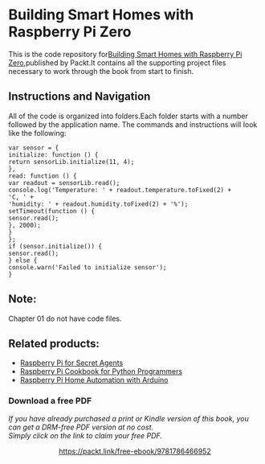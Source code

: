 


# Building Smart Homes with Raspberry Pi Zero


This is the code repository for[Building Smart Homes with Raspberry Pi Zero](https://www.packtpub.com/hardware-and-creative/building-smart-homes-raspberry-pi-zero?utm_source=github&utm_medium=repository&utm_content=9781786466952),published by Packt.It contains all the supporting
project files necessary to work through the book from start to finish.

## Instructions and Navigation
All of the code is organized into folders.Each folder starts with a number followed by the application name.
The commands and instructions will look like the following:
```
var sensor = {
initialize: function () {
return sensorLib.initialize(11, 4);
},
read: function () {
var readout = sensorLib.read();
console.log('Temperature: ' + readout.temperature.toFixed(2) +
'C, ' +
'humidity: ' + readout.humidity.toFixed(2) + '%');
setTimeout(function () {
sensor.read();
}, 2000);
}
};
if (sensor.initialize()) {
sensor.read();
} else {
console.warn('Failed to initialize sensor');
}
```
## Note:
Chapter 01 do not have code files.


## Related products:
* [Raspberry Pi for Secret Agents](https://www.packtpub.com/hardware-and-creative/raspberry-pi-secret-agents?utm_source=github&utm_medium=repository&utm_content=9781849695787)
* [Raspberry Pi Cookbook for Python Programmers](https://www.packtpub.com/hardware-and-creative/raspberry-pi-cookbook-python-programmers?utm_source=github&utm_medium=repository&utm_content=9781849696623)
* [Raspberry Pi Home Automation with Arduino](https://www.packtpub.com/hardware-and-creative/raspberry-pi-home-automation-arduino?utm_source=github&utm_medium=repository&utm_content=9781849695862)
### Download a free PDF

 <i>If you have already purchased a print or Kindle version of this book, you can get a DRM-free PDF version at no cost.<br>Simply click on the link to claim your free PDF.</i>
<p align="center"> <a href="https://packt.link/free-ebook/9781786466952">https://packt.link/free-ebook/9781786466952 </a> </p>